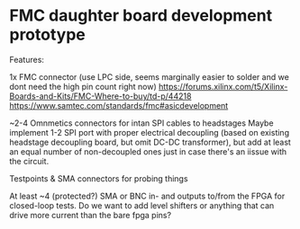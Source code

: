 # FMC daughter board development prototype

Features:

1x FMC connector (use LPC side, seems marginally easier to solder and we dont need the high pin count right now)
https://forums.xilinx.com/t5/Xilinx-Boards-and-Kits/FMC-Where-to-buy/td-p/44218
https://www.samtec.com/standards/fmc#asicdevelopment

~2-4 Omnmetics connectors for intan SPI cables to headstages
Maybe implement 1-2 SPI port with proper electrical decoupling (based on existing headstage decoupling board, but omit DC-DC transformer), but add at least an equal number of non-decoupled ones just in case there's an iissue with the circuit.

Testpoints & SMA connectors for probing things

At least ~4 (protected?) SMA or BNC in- and outputs to/from the FPGA for closed-loop tests.
Do we want to add level shifters or anything that can drive more current than the bare fpga pins?
